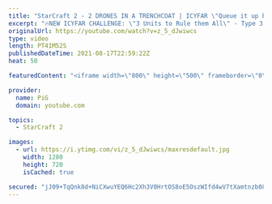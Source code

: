 ```yaml
---
title: "StarCraft 2 - 2 DRONES IN A TRENCHCOAT | ICYFAR \"Queue it up baby!\" Compilation"
excerpt: "🔥NEW ICYFAR CHALLENGE: \"3 Units to Rule them All\" - Type 3 units into the chat at the start of the game, and only use these to win! (workers/injecting queens excluded) Send submissions to eonblu95@gmail.com as attachment AND only ICYFAR as the subject. Max 1 replay per person. Latest submission is on"
originalUrl: https://youtube.com/watch?v=z_5_dJwiwcs
type: video
length: PT41M52S
publishedDateTime: 2021-08-17T22:59:22Z
heat: 50

featuredContent: "<iframe width=\"800\" height=\"500\" frameborder=\"0\" src=\"https://www.youtube.com/embed/z_5_dJwiwcs\" allow=\"accelerometer; autoplay; encrypted-media; gyroscope; picture-in-picture\" allowfullscreen></iframe>"

provider:
  name: PiG
  domain: youtube.com

topics:
  - StarCraft 2

images:
  - url: https://i.ytimg.com/vi/z_5_dJwiwcs/maxresdefault.jpg
    width: 1280
    height: 720
    isCached: true

secured: "jJ09+TqQnk8d+NiCXwuYEQ6Hc2Xh3V0HrtOS8oE5OszWIfd4wV7tXamtnzb084nmzuwlO1twOzLa82PT0kc6SlVmZIReqZ70JasRez8PXNpEMeoH0ftnjQcUqiedRM/OR/Pghe4I87z+v+AF28LC2XIf1ncuflM2tl0JaMaOxDfmSwWkHg+l53ZOG9WvzBTpQhQjecLNF53RRASMF8rF1vz5tZrn9CWkG3tiyBd3nOAPjSBD+wS0KXICJYzg9sB9JqrkaviRA9ZF1LW3DwjLhDYP8WfK5OkPxm8jRV00kcajhYR1qRxVKy7jHnp/REmPNg1EcWBNjOq0tXQbPOnbEpjBCDdl1MZEdSEqWzqfCtUZsaVwtiuEHfG74phd+HGzfOhaOJxVsG9N8H+xzry06maaziGT40AZ5/+3G1f0RlM=;2DhGvELGNRgR4/dl4sc1Bg=="
---
```


